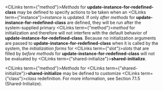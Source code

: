  



<ClLinks  term={"method"}><i>Methods</i></ClLinks> for **update-instance-for-redefined-class** may be defined to specify actions to be taken when an <ClLinks  term={"instance"}><i>instance</i></ClLinks> is updated. If only *after methods* for **update-instance-for-redefined-class** are defined, they will be run after the system-supplied primary <ClLinks  term={"method"}><i>method</i></ClLinks> for initialization and therefore will not interfere with the default behavior of **update-instance-for-redefined-class**. Because no initialization arguments are passed to **update-instance-for-redefined-class** when it is called by the system, the *initialization forms* for <ClLinks  term={"slot"}><i>slots</i></ClLinks> that are filled by *before methods* for **update-instance-for-redefined-class** will not be evaluated by <ClLinks  term={"shared-initialize"}><b>shared-initialize</b></ClLinks>. 



<ClLinks  term={"method"}><i>Methods</i></ClLinks> for <ClLinks  term={"shared-initialize"}><b>shared-initialize</b></ClLinks> may be defined to customize <ClLinks  term={"class"}><i>class</i></ClLinks> redefinition. For more information, see Section 7.1.5 (Shared-Initialize). 



